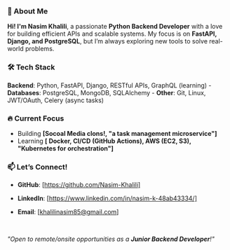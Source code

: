 ### **🚀 About Me** 
**Hi! I'm Nasim Khalili**, a passionate **Python Backend Developer** with a love for building efficient APIs and scalable systems. 
My focus is on **FastAPI, Django, and PostgreSQL**, but I’m always exploring new tools to solve real-world problems. 
<br>


### **🛠️ Tech Stack** 

**Backend**: Python, FastAPI, Django, RESTful APIs, GraphQL (learning) -
**Databases**: PostgreSQL, MongoDB, SQLAlchemy -
**Other**: Git, Linux, JWT/OAuth, Celery (async tasks)


### **🔥 Current Focus**
- Building **[Socoal Media clons!, "a task management microservice"]**
- Learning **[ Docker, CI/CD (GitHub Actions), AWS (EC2, S3), "Kubernetes for orchestration"]**


### **📫 Let’s Connect!**
- **GitHub**: [https://github.com/Nasim-Khalili]
- **LinkedIn**: [https://www.linkedin.com/in/nasim-k-48ab43334/]
- **Email**: [khalilinasim85@gmail.com]

  <br>

*"Open to remote/onsite opportunities as a **Junior Backend Developer**!"* 
